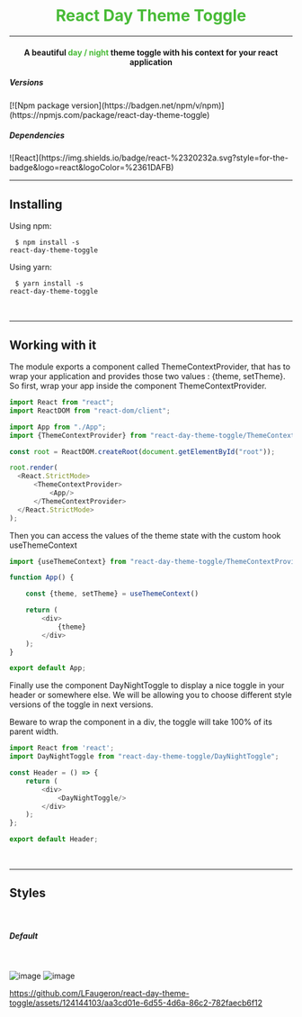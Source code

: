 <h1 style="text-align: center; color: #48bb37">React Day Theme Toggle</h1>
<hr>
<h4 style="text-align: center">A beautiful <span style="color: #48bb37">day / night</span> theme toggle with his context for your react application</h4>

<h5>Versions</h5>
[![Npm package version](https://badgen.net/npm/v/npm)](https://npmjs.com/package/react-day-theme-toggle)

<h5>Dependencies</h5>
![React](https://img.shields.io/badge/react-%2320232a.svg?style=for-the-badge&logo=react&logoColor=%2361DAFB)

<hr>

<h2>Installing</h2>
Using npm:

<code style="padding: 10px;">$ npm install -s react-day-theme-toggle</code>

Using yarn:

<code style="padding: 10px;">$ yarn install -s react-day-theme-toggle</code>

<br/>
<hr>

<h2>Working with it</h2>

<p>The module exports a component called ThemeContextProvider, that has to wrap your application and provides those two values : {theme, setTheme}.
So first, wrap your app inside the component ThemeContextProvider.
</p>

```js
import React from "react";
import ReactDOM from "react-dom/client";

import App from "./App";
import {ThemeContextProvider} from "react-day-theme-toggle/ThemeContextProvider";

const root = ReactDOM.createRoot(document.getElementById("root"));

root.render(
  <React.StrictMode>
      <ThemeContextProvider>
          <App/>
      </ThemeContextProvider>
  </React.StrictMode>
);
```

<p>Then you can access the values of the theme state with the custom hook useThemeContext</p>

```js
import {useThemeContext} from "react-day-theme-toggle/ThemeContextProvider";

function App() {

    const {theme, setTheme} = useThemeContext()

    return (
        <div>
            {theme}
        </div>
    );
}

export default App;
```

Finally use the component DayNightToggle to display a nice toggle in your header or somewhere else.
We will be allowing you to choose different style versions of the toggle in next versions.

Beware to wrap the component in a div, the toggle will take 100% of its parent width.

```js
import React from 'react';
import DayNightToggle from "react-day-theme-toggle/DayNightToggle";

const Header = () => {
    return (
        <div>
            <DayNightToggle/>
        </div>
    );
};

export default Header;
```

<br/>

<hr>

<h2>Styles</h2>
<br/>

<h5>Default</h5>
<br/>

![image](https://github.com/LFaugeron/react-day-theme-toggle/assets/124144103/95939653-ea3b-4239-9b35-f24123c12348)
![image](https://github.com/LFaugeron/react-day-theme-toggle/assets/124144103/9d00bed2-a499-46e4-8f83-bc5ea3bdeaba)

https://github.com/LFaugeron/react-day-theme-toggle/assets/124144103/aa3cd01e-6d55-4d6a-86c2-782faecb6f12

